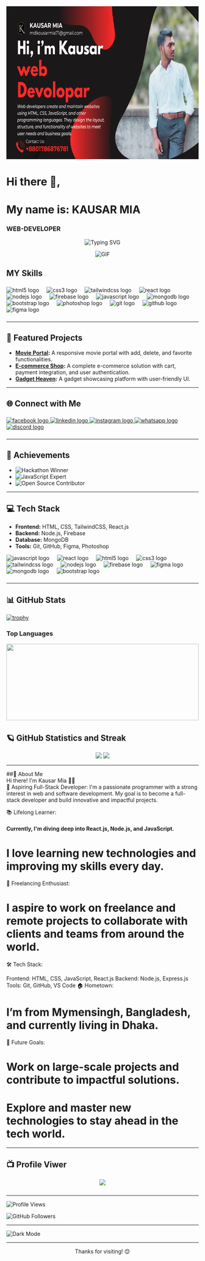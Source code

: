 <img src="https://github.com/kausar017/cover-img/blob/main/Black%20and%20Red%20Modern%20Advertising%20Company%20Facebook%20Cover.png?raw=true" alt="WEB-DEVELOPER" style="height: 400px; width: 100%;" />


# Hi there 👋,
# My name is: KAUSAR MIA
### WEB-DEVELOPER

<p align="center">
  <img src="https://readme-typing-svg.herokuapp.com?color=ffff&size=50&center=true&vCenter=true&width=600&height=100&lines=HI%F0%9F%98%8E;I'm+Kausar+Mia;A+Student+Developer;A+Problem+Solver" alt="Typing SVG">
</p>

<p align="center">
  <img alt="GIF" src="https://media1.tenor.com/m/QbGeAiysJkYAAAAC/work-and-sleep-work-sleep.gif" width="500px"/>
</p>


###

<h2 align="left">MY Skills</h2>

###

<div align="left">
  <img src="https://cdn.jsdelivr.net/gh/devicons/devicon/icons/html5/html5-original.svg" height="40" alt="html5 logo"  />
  <img width="12" />
  <img src="https://cdn.jsdelivr.net/gh/devicons/devicon/icons/css3/css3-original.svg" height="40" alt="css3 logo"  />
  <img width="12" />
  <img src="https://cdn.jsdelivr.net/gh/devicons/devicon/icons/tailwindcss/tailwindcss-original-wordmark.svg" height="40" alt="tailwindcss logo"  />
  <img width="12" />
  <img src="https://cdn.jsdelivr.net/gh/devicons/devicon/icons/react/react-original.svg" height="40" alt="react logo"  />
  <img width="12" />
  <img src="https://cdn.jsdelivr.net/gh/devicons/devicon/icons/nodejs/nodejs-original.svg" height="40" alt="nodejs logo"  />
  <img width="12" />
  <img src="https://cdn.jsdelivr.net/gh/devicons/devicon/icons/firebase/firebase-plain.svg" height="40" alt="firebase logo"  />
  <img width="12" />
  <img src="https://cdn.jsdelivr.net/gh/devicons/devicon/icons/javascript/javascript-original.svg" height="40" alt="javascript logo"  />
  <img width="12" />
  <img src="https://cdn.jsdelivr.net/gh/devicons/devicon/icons/mongodb/mongodb-original.svg" height="40" alt="mongodb logo"  />
  <img width="12" />
  <img src="https://cdn.jsdelivr.net/gh/devicons/devicon/icons/bootstrap/bootstrap-original.svg" height="40" alt="bootstrap logo"  />
  <img width="12" />
  <img src="https://cdn.jsdelivr.net/gh/devicons/devicon/icons/photoshop/photoshop-plain.svg" height="40" alt="photoshop logo"  />
  <img width="12" />
  <img src="https://cdn.jsdelivr.net/gh/devicons/devicon/icons/git/git-original.svg" height="40" alt="git logo"  />
  <img width="12" />
  <img src="https://cdn.jsdelivr.net/gh/devicons/devicon/icons/github/github-original.svg" height="40" alt="github logo"  />
  <img width="12" />
  <img src="https://cdn.jsdelivr.net/gh/devicons/devicon/icons/figma/figma-original.svg" height="40" alt="figma logo"  />
</div>

###
---

## 📂 Featured Projects

- **[Movie Portal](https://github.com/kausar017/movie-portal):** A responsive movie portal with add, delete, and favorite functionalities.
- **[E-commerce Shop](https://github.com/kausar017/ecommerce-project):** A complete e-commerce solution with cart, payment integration, and user authentication.
- **[Gadget Heaven](https://github.com/kausar017/gadget-heaven):** A gadget showcasing platform with user-friendly UI.

---

## 🌐 Connect with Me
###

<div align="left">
  <a href="https://web.facebook.com/kausar017" target="_blank">
    <img src="https://raw.githubusercontent.com/maurodesouza/profile-readme-generator/master/src/assets/icons/social/facebook/default.svg" width="52" height="40" alt="facebook logo"  />
  </a>
  <a href="https://www.linkedin.com/in/kousar-mia-2103ab214/" target="_blank">
    <img src="https://raw.githubusercontent.com/maurodesouza/profile-readme-generator/master/src/assets/icons/social/linkedin/default.svg" width="52" height="40" alt="linkedin logo"  />
  </a>
  <a href="https://www.instagram.com/md.kousar_mia/?hl=bn" target="_blank">
    <img src="https://raw.githubusercontent.com/maurodesouza/profile-readme-generator/master/src/assets/icons/social/instagram/default.svg" width="52" height="40" alt="instagram logo"  />
  </a>
  <a href="01786876781" target="_blank">
    <img src="https://raw.githubusercontent.com/maurodesouza/profile-readme-generator/master/src/assets/icons/social/whatsapp/default.svg" width="52" height="40" alt="whatsapp logo"  />
  </a>
  <a href="https://discord.com/channels/@me/1324677148849737731" target="_blank">
    <img src="https://raw.githubusercontent.com/maurodesouza/profile-readme-generator/master/src/assets/icons/social/discord/default.svg" width="52" height="40" alt="discord logo"  />
  </a>
</div>

###
---

## 🏅 Achievements

- ![Hackathon Winner](https://img.shields.io/badge/Hackathon-Winner-blue?style=flat-square&logo=hackaday)
- ![JavaScript Expert](https://img.shields.io/badge/JavaScript-Expert-green?style=flat-square&logo=javascript)
- ![Open Source Contributor](https://img.shields.io/badge/Open%20Source-Contributor-orange?style=flat-square&logo=github)

---

## 💻 Tech Stack

- **Frontend:** HTML, CSS, TailwindCSS, React.js  
- **Backend:** Node.js, Firebase  
- **Database:** MongoDB  
- **Tools:** Git, GitHub, Figma, Photoshop  

<div align="left">
  <img src="https://cdn.jsdelivr.net/gh/devicons/devicon/icons/javascript/javascript-original.svg" height="40" alt="javascript logo"  />
  <img width="12" />
  <img src="https://cdn.jsdelivr.net/gh/devicons/devicon/icons/react/react-original.svg" height="40" alt="react logo"  />
  <img width="12" />
  <img src="https://cdn.jsdelivr.net/gh/devicons/devicon/icons/html5/html5-original.svg" height="40" alt="html5 logo"  />
  <img width="12" />
  <img src="https://cdn.jsdelivr.net/gh/devicons/devicon/icons/css3/css3-original.svg" height="40" alt="css3 logo"  />
  <img width="12" />
  <img src="https://cdn.jsdelivr.net/gh/devicons/devicon/icons/tailwindcss/tailwindcss-original-wordmark.svg" height="40" alt="tailwindcss logo"  />
  <img width="12" />
  <img src="https://cdn.jsdelivr.net/gh/devicons/devicon/icons/nodejs/nodejs-original.svg" height="40" alt="nodejs logo"  />
  <img width="12" />
  <img src="https://cdn.jsdelivr.net/gh/devicons/devicon/icons/firebase/firebase-plain.svg" height="40" alt="firebase logo"  />
  <img width="12" />
  <img src="https://cdn.jsdelivr.net/gh/devicons/devicon/icons/figma/figma-original.svg" height="40" alt="figma logo"  />
  <img width="12" />
  <img src="https://cdn.jsdelivr.net/gh/devicons/devicon/icons/mongodb/mongodb-original.svg" height="40" alt="mongodb logo"  />
  <img width="12" />
  <img src="https://cdn.jsdelivr.net/gh/devicons/devicon/icons/bootstrap/bootstrap-original.svg" height="40" alt="bootstrap logo"  />
</div>

###
---

## 📊 GitHub Stats

[![trophy](https://github-profile-trophy.vercel.app/?username=kausar017)](https://github.com/ryo-ma/github-profile-trophy)


### Top Languages

<p align="center">
  <img src="https://github-readme-stats.vercel.app/api/top-langs/?username=kausar017&theme=radical&langs_count=10" style="width: 100%; height: 200px;" />
</p>



 ## 🪐 GitHub Statistics and Streak
<p align="center">
  <img src="https://github-readme-stats.vercel.app/api?username=kausar017&show_icons=true&theme=radical" width="45%" />
  <img src="https://streak-stats.demolab.com/?user=kausar017&theme=dark&border_radius=5&hide_border=true" width="48%" />
</p>

---
##👋 About Me
</br>
Hi there! I'm Kausar Mia 👨‍💻
</br>
🌟 Aspiring Full-Stack Developer:
I'm a passionate programmer with a strong interest in web and software development. My goal is to become a full-stack developer and build innovative and impactful projects.

📚 Lifelong Learner:
#### Currently, I'm diving deep into React.js, Node.js, and JavaScript.
# I love learning new technologies and improving my skills every day.

💼 Freelancing Enthusiast:
# I aspire to work on freelance and remote projects to collaborate with clients and teams from around the world.

🛠️ Tech Stack:

Frontend: HTML, CSS, JavaScript, React.js
Backend: Node.js, Express.js
Tools: Git, GitHub, VS Code
🏠 Hometown:
# I’m from Mymensingh, Bangladesh, and currently living in Dhaka.

🎯 Future Goals:

# Work on large-scale projects and contribute to impactful solutions.
# Explore and master new technologies to stay ahead in the tech world.

---

###
## 📺 Profile Viwer
<div align="center">
  <img src="https://profile-counter.glitch.me/kausar017 /count.svg?"  />
</div>

###
---

![Profile Views](https://komarev.com/ghpvc/?username=kausar017&color=green&style=flat-square)

![GitHub Followers](https://img.shields.io/github/followers/kausar017?style=social&color=purple)




---

![Dark Mode](https://img.shields.io/badge/Theme-Dark%20Mode-black?style=flat-square&logo=visual-studio-code)

---

<p align="center">Thanks for visiting! 😊</p>

